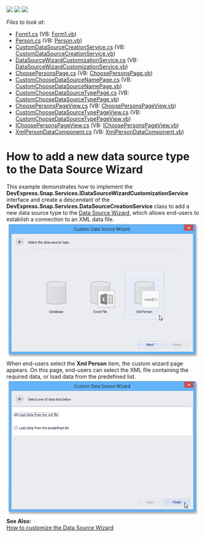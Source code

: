 <!-- default badges list -->
![](https://img.shields.io/endpoint?url=https://codecentral.devexpress.com/api/v1/VersionRange/128608510/15.2.10%2B)
[![](https://img.shields.io/badge/Open_in_DevExpress_Support_Center-FF7200?style=flat-square&logo=DevExpress&logoColor=white)](https://supportcenter.devexpress.com/ticket/details/T310160)
[![](https://img.shields.io/badge/📖_How_to_use_DevExpress_Examples-e9f6fc?style=flat-square)](https://docs.devexpress.com/GeneralInformation/403183)
<!-- default badges end -->
<!-- default file list -->
*Files to look at*:

* [Form1.cs](./CS/CustomWizardExample/Form1.cs) (VB: [Form1.vb](./VB/CustomWizardExample/Form1.vb))
* [Person.cs](./CS/CustomWizardExample/Person.cs) (VB: [Person.vb](./VB/CustomWizardExample/Person.vb))
* [CustomDataSourceCreationService.cs](./CS/CustomWizardExample/Wizard/CustomDataSourceCreationService.cs) (VB: [CustomDataSourceCreationService.vb](./VB/CustomWizardExample/Wizard/CustomDataSourceCreationService.vb))
* [DataSourceWizardCustomizationService.cs](./CS/CustomWizardExample/Wizard/DataSourceWizardCustomizationService.cs) (VB: [DataSourceWizardCustomizationService.vb](./VB/CustomWizardExample/Wizard/DataSourceWizardCustomizationService.vb))
* [ChoosePersonsPage.cs](./CS/CustomWizardExample/Wizard/Presenters/ChoosePersonsPage.cs) (VB: [ChoosePersonsPage.vb](./VB/CustomWizardExample/Wizard/Presenters/ChoosePersonsPage.vb))
* [CustomChooseDataSourceNamePage.cs](./CS/CustomWizardExample/Wizard/Presenters/CustomChooseDataSourceNamePage.cs) (VB: [CustomChooseDataSourceNamePage.vb](./VB/CustomWizardExample/Wizard/Presenters/CustomChooseDataSourceNamePage.vb))
* [CustomChooseDataSourceTypePage.cs](./CS/CustomWizardExample/Wizard/Presenters/CustomChooseDataSourceTypePage.cs) (VB: [CustomChooseDataSourceTypePage.vb](./VB/CustomWizardExample/Wizard/Presenters/CustomChooseDataSourceTypePage.vb))
* [ChoosePersonsPageView.cs](./CS/CustomWizardExample/Wizard/Views/ChoosePersonsPageView.cs) (VB: [ChoosePersonsPageView.vb](./VB/CustomWizardExample/Wizard/Views/ChoosePersonsPageView.vb))
* [CustomChooseDataSourceTypePageView.cs](./CS/CustomWizardExample/Wizard/Views/CustomChooseDataSourceTypePageView.cs) (VB: [CustomChooseDataSourceTypePageView.vb](./VB/CustomWizardExample/Wizard/Views/CustomChooseDataSourceTypePageView.vb))
* [IChoosePersonsPageView.cs](./CS/CustomWizardExample/Wizard/Views/IChoosePersonsPageView.cs) (VB: [IChoosePersonsPageView.vb](./VB/CustomWizardExample/Wizard/Views/IChoosePersonsPageView.vb))
* [XmlPersonDataComponent.cs](./CS/CustomWizardExample/Wizard/XmlPersonDataComponent.cs) (VB: [XmlPersonDataComponent.vb](./VB/CustomWizardExample/Wizard/XmlPersonDataComponent.vb))
<!-- default file list end -->
# How to add a new data source type to the Data Source Wizard


This example demonstrates how to implement the <strong>DevExpress.Snap.Services.IDataSourceWizardCustomizationService</strong> interface and create a descendant of the <strong>DevExpress.Snap.Services.DataSourceCreationService</strong> class to add a new data source type to the <a href="https://documentation.devexpress.com/#WindowsForms/CustomDocument15603">Data Source Wizard</a>, which allows end-users to establish a connection to an XML data file. <br /><img src="https://raw.githubusercontent.com/DevExpress-Examples/how-to-add-a-new-data-source-type-to-the-data-source-wizard-t310160/15.2.10+/media/13d44a2d-879a-11e5-80bf-00155d62480c.png"><br />When end-users select the <strong>Xml Person</strong> item, the custom wizard page appears. On this page, end-users can select the XML file containing the required data, or load data from the predefined list.<br /><img src="https://raw.githubusercontent.com/DevExpress-Examples/how-to-add-a-new-data-source-type-to-the-data-source-wizard-t310160/15.2.10+/media/28f522d9-879a-11e5-80bf-00155d62480c.png"><br /><strong>See Also:</strong><br /><a href="https://documentation.devexpress.com/#WindowsForms/CustomDocument114899">How to customize the Data Source Wizard</a>

<br/>


